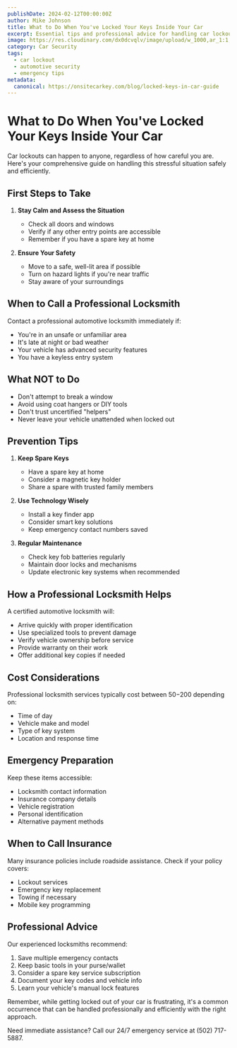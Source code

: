 ```yaml
---
publishDate: 2024-02-12T00:00:00Z
author: Mike Johnson
title: What to Do When You've Locked Your Keys Inside Your Car
excerpt: Essential tips and professional advice for handling car lockouts safely and efficiently. Learn the do's and don'ts from experienced automotive locksmiths.
image: https://res.cloudinary.com/dx0dcvqlv/image/upload/w_1000,ar_1:1,c_fill,g_auto,e_art:hokusai/v1739292817/pexels-daniel-andraski-197681005-11731972_ywd6s3.jpg
category: Car Security
tags:
  - car lockout
  - automotive security
  - emergency tips
metadata:
  canonical: https://onsitecarkey.com/blog/locked-keys-in-car-guide
---
```


# What to Do When You've Locked Your Keys Inside Your Car

Car lockouts can happen to anyone, regardless of how careful you are. Here's your comprehensive guide on handling this stressful situation safely and efficiently.

## First Steps to Take

1. **Stay Calm and Assess the Situation**
   - Check all doors and windows
   - Verify if any other entry points are accessible
   - Remember if you have a spare key at home

2. **Ensure Your Safety**
   - Move to a safe, well-lit area if possible
   - Turn on hazard lights if you're near traffic
   - Stay aware of your surroundings

## When to Call a Professional Locksmith

Contact a professional automotive locksmith immediately if:
- You're in an unsafe or unfamiliar area
- It's late at night or bad weather
- Your vehicle has advanced security features
- You have a keyless entry system

## What NOT to Do

- Don't attempt to break a window
- Avoid using coat hangers or DIY tools
- Don't trust uncertified "helpers"
- Never leave your vehicle unattended when locked out

## Prevention Tips

1. **Keep Spare Keys**
   - Have a spare key at home
   - Consider a magnetic key holder
   - Share a spare with trusted family members

2. **Use Technology Wisely**
   - Install a key finder app
   - Consider smart key solutions
   - Keep emergency contact numbers saved

3. **Regular Maintenance**
   - Check key fob batteries regularly
   - Maintain door locks and mechanisms
   - Update electronic key systems when recommended

## How a Professional Locksmith Helps

A certified automotive locksmith will:
- Arrive quickly with proper identification
- Use specialized tools to prevent damage
- Verify vehicle ownership before service
- Provide warranty on their work
- Offer additional key copies if needed

## Cost Considerations

Professional locksmith services typically cost between $50-$200 depending on:
- Time of day
- Vehicle make and model
- Type of key system
- Location and response time

## Emergency Preparation

Keep these items accessible:
- Locksmith contact information
- Insurance company details
- Vehicle registration
- Personal identification
- Alternative payment methods

## When to Call Insurance

Many insurance policies include roadside assistance. Check if your policy covers:
- Lockout services
- Emergency key replacement
- Towing if necessary
- Mobile key programming

## Professional Advice

Our experienced locksmiths recommend:
1. Save multiple emergency contacts
2. Keep basic tools in your purse/wallet
3. Consider a spare key service subscription
4. Document your key codes and vehicle info
5. Learn your vehicle's manual lock features

Remember, while getting locked out of your car is frustrating, it's a common occurrence that can be handled professionally and efficiently with the right approach.

Need immediate assistance? Call our 24/7 emergency service at (502) 717-5887.